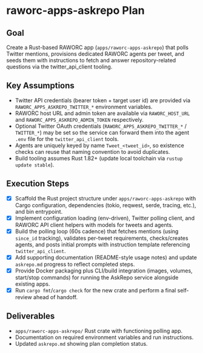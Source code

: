 # raworc-apps-askrepo Plan

## Goal
Create a Rust-based RAWORC app (`apps/raworc-apps-askrepo`) that polls Twitter mentions, provisions dedicated RAWORC agents per tweet, and seeds them with instructions to fetch and answer repository-related questions via the twitter_api_client tooling.

## Key Assumptions
- Twitter API credentials (bearer token + target user id) are provided via `RAWORC_APPS_ASKREPO_TWITTER_*` environment variables.
- RAWORC host URL and admin token are available via `RAWORC_HOST_URL` and `RAWORC_APPS_ASKREPO_ADMIN_TOKEN` respectively.
- Optional Twitter OAuth credentials (`RAWORC_APPS_ASKREPO_TWITTER_*` / `TWITTER_*`) may be set so the service can forward them into the agent `.env` file for the `twitter_api_client` tools.
- Agents are uniquely keyed by name `Tweet_<tweet_id>`, so existence checks can reuse that naming convention to avoid duplicates.
- Build tooling assumes Rust 1.82+ (update local toolchain via `rustup update stable`).

## Execution Steps
- [x] Scaffold the Rust project structure under `apps/raworc-apps-askrepo` with Cargo configuration, dependencies (tokio, reqwest, serde, tracing, etc.), and bin entrypoint.
- [x] Implement configuration loading (env-driven), Twitter polling client, and RAWORC API client helpers with models for tweets and agents.
- [x] Build the polling loop (60s cadence) that fetches mentions (using `since_id` tracking), validates per-tweet requirements, checks/creates agents, and posts initial prompts with instruction template referencing `twitter_api_client`.
- [x] Add supporting documentation (README-style usage notes) and update `askrepo.md` progress to reflect completed steps.
- [x] Provide Docker packaging plus CLI/build integration (images, volumes, start/stop commands) for running the AskRepo service alongside existing apps.
- [x] Run `cargo fmt`/`cargo check` for the new crate and perform a final self-review ahead of handoff.

## Deliverables
- `apps/raworc-apps-askrepo/` Rust crate with functioning polling app.
- Documentation on required environment variables and run instructions.
- Updated `askrepo.md` showing plan completion status.
